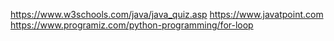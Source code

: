 https://www.w3schools.com/java/java_quiz.asp
https://www.javatpoint.com
https://www.programiz.com/python-programming/for-loop
